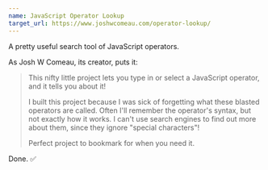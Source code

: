 ```yaml
---
name: JavaScript Operator Lookup
target_url: https://www.joshwcomeau.com/operator-lookup/
---
```


A pretty useful search tool of JavaScript operators.

As Josh W Comeau, its creator, puts it:

> This nifty little project lets you type in or select a JavaScript operator,
> and it tells you about it!
>
> I built this project because I was sick of forgetting what these blasted
> operators are called. Often I'll remember the operator's syntax, but not
> exactly how it works. I can't use search engines to find out more about them,
> since they ignore "special characters"!
>
> Perfect project to bookmark for when you need it.

Done. ✅
